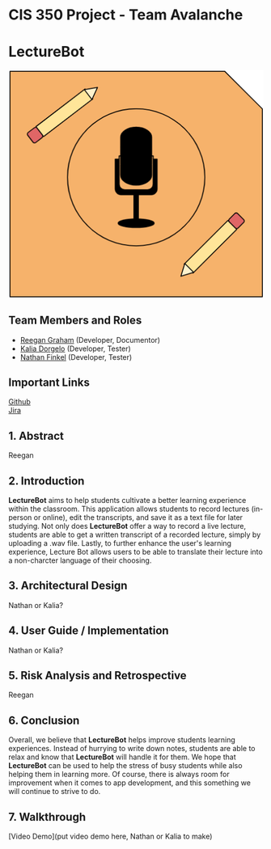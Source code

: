 # CIS 350 Project - Team Avalanche  

# LectureBot 

![LectureBot Logo](https://github.com/graharee/GVSU-CIS350-AVALANCHE/blob/final-deliverable/LectureBot/logo.png)

## Team Members and Roles

* [Reegan Graham](https://github.com/graharee/CIS350-HW2-GRAHAM) (Developer, Documentor)
* [Kalia Dorgelo](https://github.com/DorgeloK/CIS350-HW2-Dorgelo/tree/main) (Developer, Tester)
* [Nathan Finkel](https://github.com/nathanfinkel/CIS350-HW2-Finkel.git) (Developer, Tester)

## Important Links   

[Github](https://github.com/graharee/GVSU-CIS350-AVALANCHE)  
[Jira](https://cis350-avalanche.atlassian.net/jira/software/projects/SCRUM/boards/1)  

## 1. Abstract 
Reegan

## 2. Introduction  
**LectureBot** aims to help students cultivate a better learning experience within the classroom. This application allows students to record lectures (in-person or online), edit the transcripts, and save it as a text file for later studying. Not only does **LectureBot** offer a way to record a live lecture, students are able to get a written transcript of a recorded lecture, simply by uploading a .wav file. Lastly, to further enhance the user's learning experience, Lecture Bot allows users to be able to translate their lecture into a non-charcter language of their choosing.   

## 3. Architectural Design  
Nathan or Kalia?  

## 4. User Guide / Implementation  
Nathan or Kalia?  

## 5. Risk Analysis and Retrospective  
Reegan

## 6. Conclusion  
Overall, we believe that **LectureBot** helps improve students learning experiences. Instead of hurrying to write down notes, students are able to relax and know that **LectureBot** will handle it for them. We hope that **LectureBot** can be used to help the stress of busy students while also helping them in learning more. Of course, there is always room for improvement when it comes to app development, and this something we will continue to strive to do.  

## 7. Walkthrough  
[Video Demo](put video demo here, Nathan or Kalia to make)  